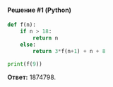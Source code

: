 #### Решение #1 (Python)
```python
def f(n):
    if n > 18:
        return n
    else:
        return 3*f(n+1) + n + 8

print(f(9))
```
**Ответ:** 1874798.
